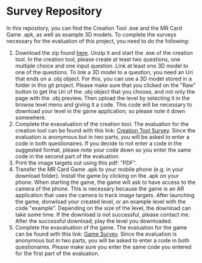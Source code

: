 # Survey Repository
In this repository, you can find the Creation Tool .exe and the MR Card Game .apk, as well as example 3D models.
To complete the surveys necessary for the evaluation of this project, you need to do the following:

1. Download the zip found [here](link). Unzip it and start the .exe of the creation tool. In the creation tool, please create at least two questions, one multiple choice and one input question. Link at least one 3D model to one of the questions. To link a 3D model to a question, you need an Uri that ends on a .obj object. For this, you can use a 3D model stored in a folder in this git project. Please make sure that you clicked on the "Raw" button to get the Uri of the .obj object that you choose, and not only the page with the .obj preview. Then upload the level by selecting it in the browse level menu and giving it a code. This code will be necessary to download your level in the game application, so please note it down somewhere.
2. Complete the evavaluation of the creation tool. The evaluation for the creation tool can be found with this link: [Creation Tool Survey](https://mr-card-game.limesurvey.net/719814?newtest=Y&lang=en). Since the evaluation is anonymous but in two parts, you will be asked to enter a code in both questionaires. If you decide to not enter a code in the suggested format, please note your code down so you enter the same code in the second part of the evaluation.
3. Print the image targets out using this pdf: "PDF".
4. Transfer the MR Card Game .apk to your mobile phone (e.g. in your download folder). Install the game by clicking on the .apk on your phone. When starting the game, the game will ask to have access to the camera of the phone. This is necessary because the game is an AR application that uses the camera to track image targets. After launching the game, donwload your created level, or an example level with the code "example". Depending on the size of the level, the download can take some time. If the download is not successful, please contact me. After the successful download, play the level you downloaded.
5. Complete the evavaluation of the game. The evaluation for the game can be found with this link: [Game Survey](https://mr-card-game.limesurvey.net/914298?newtest=Y&lang=en). Since the evaluation is anonymous but in two parts, you will be asked to enter a code in both questionaires. Please make sure you enter the same code you entered for the first part of the evaluation.
